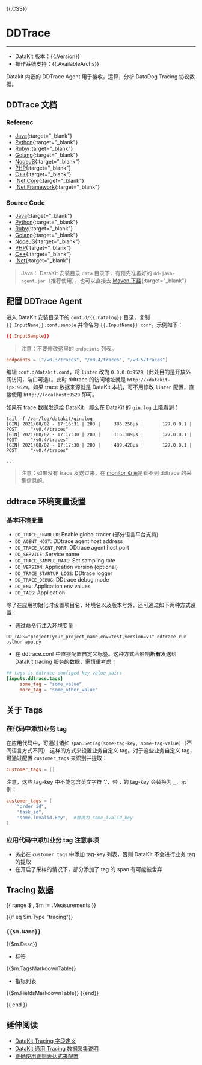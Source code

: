 {{.CSS}}
# DDTrace
---

- DataKit 版本：{{.Version}}
- 操作系统支持：{{.AvailableArchs}}

Datakit 内嵌的 DDTrace Agent 用于接收，运算，分析 DataDog Tracing 协议数据。

## DDTrace 文档

### Referenc

- [Java](https://docs.datadoghq.com/tracing/setup_overview/setup/java?tab=containers){:target="_blank"} 
- [Python](https://docs.datadoghq.com/tracing/setup_overview/setup/python?tab=containers){:target="_blank"}
- [Ruby](https://docs.datadoghq.com/tracing/setup_overview/setup/ruby){:target="_blank"}
- [Golang](https://docs.datadoghq.com/tracing/setup_overview/setup/go?tab=containers){:target="_blank"}
- [NodeJS](https://docs.datadoghq.com/tracing/setup_overview/setup/nodejs?tab=containers){:target="_blank"}
- [PHP](https://docs.datadoghq.com/tracing/setup_overview/setup/php?tab=containers){:target="_blank"}
- [C++](https://docs.datadoghq.com/tracing/setup_overview/setup/cpp?tab=containers){:target="_blank"}
- [.Net Core](https://docs.datadoghq.com/tracing/setup_overview/setup/dotnet-core?tab=windows){:target="_blank"}
- [.Net Framework](https://docs.datadoghq.com/tracing/setup_overview/setup/dotnet-framework?tab=windows){:target="_blank"}

### Source Code

- [Java](https://github.com/DataDog/dd-trace-java){:target="_blank"}
- [Python](https://github.com/DataDog/dd-trace-py){:target="_blank"}
- [Ruby](https://github.com/DataDog/dd-trace-rb){:target="_blank"}
- [Golang](https://github.com/DataDog/dd-trace-go){:target="_blank"}
- [NodeJS](https://github.com/DataDog/dd-trace-js){:target="_blank"}
- [PHP](https://github.com/DataDog/dd-trace-php){:target="_blank"}
- [C++](https://github.com/opentracing/opentracing-cpp){:target="_blank"}
- [.Net](https://github.com/DataDog/dd-trace-dotnet){:target="_blank"}

> Java： DataKit 安装目录 `data` 目录下，有预先准备好的 `dd-java-agent.jar`（推荐使用）。也可以直接去 [Maven 下载](https://mvnrepository.com/artifact/com.datadoghq/dd-java-agent){:target="_blank"}

## 配置 DDTrace Agent

进入 DataKit 安装目录下的 `conf.d/{{.Catalog}}` 目录，复制 `{{.InputName}}.conf.sample` 并命名为 `{{.InputName}}.conf`。示例如下：

```toml
{{.InputSample}}
```

> 注意：不要修改这里的 `endpoints` 列表。

```toml
endpoints = ["/v0.3/traces", "/v0.4/traces", "/v0.5/traces"]
```

编辑 `conf.d/datakit.conf`，将 `listen` 改为 `0.0.0.0:9529`（此处目的是开放外网访问，端口可选）。此时 ddtrace 的访问地址就是 `http://<datakit-ip>:9529`。如果 trace 数据来源就是 DataKit 本机，可不用修改 `listen` 配置，直接使用 `http://localhost:9529` 即可。

如果有 trace 数据发送给 DataKit，那么在 DataKit 的 `gin.log` 上能看到：

```shell
tail -f /var/log/datakit/gin.log
[GIN] 2021/08/02 - 17:16:31 | 200 |     386.256µs |       127.0.0.1 | POST     "/v0.4/traces"
[GIN] 2021/08/02 - 17:17:30 | 200 |     116.109µs |       127.0.0.1 | POST     "/v0.4/traces"
[GIN] 2021/08/02 - 17:17:30 | 200 |     489.428µs |       127.0.0.1 | POST     "/v0.4/traces"

...
```

> 注意：如果没有 trace 发送过来，在 [monitor 页面](../datakit/datakit-tools-how-to.md#monitor)是看不到 ddtrace 的采集信息的。

## ddtrace 环境变量设置

### 基本环境变量

- `DD_TRACE_ENABLED`: Enable global tracer (部分语言平台支持)
- `DD_AGENT_HOST`: DDtrace agent host address
- `DD_TRACE_AGENT_PORT`: DDtrace agent host port
- `DD_SERVICE`: Service name
- `DD_TRACE_SAMPLE_RATE`: Set sampling rate
- `DD_VERSION`: Application version (optional)
- `DD_TRACE_STARTUP_LOGS`: DDtrace logger
- `DD_TRACE_DEBUG`: DDtrace debug mode
- `DD_ENV`: Application env values
- `DD_TAGS`: Application

除了在应用初始化时设置项目名，环境名以及版本号外，还可通过如下两种方式设置：

- 通过命令行注入环境变量

```shell
DD_TAGS="project:your_project_name,env=test,version=v1" ddtrace-run python app.py
```

- 在 ddtrace.conf 中直接配置自定义标签。这种方式会影响**所有**发送给 DataKit tracing 服务的数据，需慎重考虑：

```toml
## tags is ddtrace configed key value pairs
[inputs.ddtrace.tags]
	 some_tag = "some_value"
	 more_tag = "some_other_value"
```

## 关于 Tags

### 在代码中添加业务 tag

在应用代码中，可通过诸如 `span.SetTag(some-tag-key, some-tag-value)`（不同语言方式不同） 这样的方式来设置业务自定义 tag。对于这些业务自定义 tag，可通过配置 `customer_tags` 来识别并提取：

```toml
customer_tags = []
```

注意，这些 tag-key 中不能包含英文字符 '.'，带 `.` 的 tag-key 会替换为 `_`，示例：

```toml
customer_tags = [
	"order_id",
	"task_id",
	"some.invalid.key",  #替换为 some_ivalid_key
]
```

### 应用代码中添加业务 tag 注意事项

- 务必在 `customer_tags` 中添加 tag-key 列表，否则 DataKit 不会进行业务 tag 的提取
- 在开启了采样的情况下，部分添加了 tag 的 span 有可能被舍弃

## Tracing 数据

{{ range $i, $m := .Measurements }}

{{if eq $m.Type "tracing"}}

### `{{$m.Name}}`

{{$m.Desc}}

- 标签

{{$m.TagsMarkdownTable}}

- 指标列表

{{$m.FieldsMarkdownTable}}
{{end}}

{{ end }}

## 延伸阅读

- [DataKit Tracing 字段定义](datakit-tracing-struct.md)
- [DataKit 通用 Tracing 数据采集说明](datakit-tracing.md)
- [正确使用正则表达式来配置](../datakit/datakit-input-conf.md#debug-regex) 
